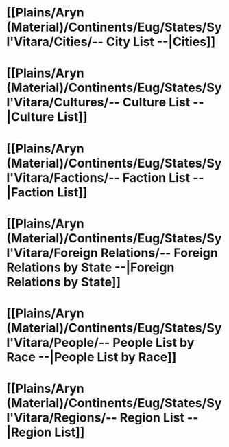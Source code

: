 # [[Plains/Aryn (Material)/Continents/Eug/States/Syl'Vitara/Cities/-- City List --|Cities]]

# [[Plains/Aryn (Material)/Continents/Eug/States/Syl'Vitara/Cultures/-- Culture List --|Culture List]]

# [[Plains/Aryn (Material)/Continents/Eug/States/Syl'Vitara/Factions/-- Faction List --|Faction List]]

# [[Plains/Aryn (Material)/Continents/Eug/States/Syl'Vitara/Foreign Relations/-- Foreign Relations by State --|Foreign Relations by State]]

# [[Plains/Aryn (Material)/Continents/Eug/States/Syl'Vitara/People/-- People List by Race --|People List by Race]]

# [[Plains/Aryn (Material)/Continents/Eug/States/Syl'Vitara/Regions/-- Region List --|Region List]]